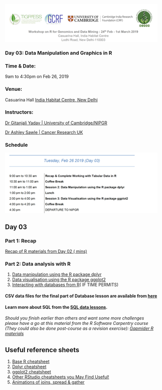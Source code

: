 <img src = /Images/R4R_header.png>

### Day 03: Data Manipulation and Graphics in R

### Time & Date: 

9am to 4:30pm on Feb 26, 2019

### Venue: 
Casuarina Hall <a href = https://www.indiahabitat.org/>India Habitat Centre, New Delhi</a>

### Instructors: 

<a href= http://www.nipgr.res.in/research/dr_gyadav.php>Dr Gitanjali Yadav | University of Cambridge/NIPGR</a>

<a href=https://www.cruk.cam.ac.uk/author/ashley-sawle>Dr Ashley Sawle | Cancer Research UK</a>

### Schedule

<img src=/Images/Day03.png alt=overview width=800 />


## Day 03

### Part 1: Recap

<a href="https://rawgit.com/tavareshugo/2017-09-11-cambridge/gh-pages/materials_recap/day1_recap.html">Recap of R materials from Day 02 ( mins)</a>

### Part 2: Data analysis with R

<ol>
  <li><a href="http://www.datacarpentry.org/R-ecology-lesson/03-dplyr.html">Data manipulation using the R package dplyr</a></li>
  <li><a href="http://www.datacarpentry.org/R-ecology-lesson/04-visualization-ggplot2.html">Data visualisation using the R package ggplot2</a></li>
  <li><a href="http://www.datacarpentry.org/R-ecology-lesson/05-r-and-databases.html">Interacting with databases from R</a>( IF TIME PERMITS)</li>
</ol>

#### CSV data files for the final part of Database lesson are available from <a href="https://github.com/datacarpentry/ecology-workshop/blob/master/data.md">here</a></h2>
#### Learn more about SQL from the <a href="http://www.datacarpentry.org/sql-ecology-lesson/00-sql-introduction/">SQL data lessons</a>.

###### Should you finish earlier than others and want some more challenges please have a go at this material from the R Software Carpentry course (They could also be done post-course as a revision exercise):</b> <a href="http://swcarpentry.github.io/r-novice-gapminder/05-data-structures-part2/index.html">Gapmider R materials</a>

## Useful reference sheets
<ol>
<li><a href="https://www.rstudio.com/wp-content/uploads/2016/05/base-r.pdf">Base R cheatsheet</a></li>
<li><a href="https://www.rstudio.com/wp-content/uploads/2015/02/data-wrangling-cheatsheet.pdf">Dplyr cheatsheet</a></li>
<li><a href="https://www.rstudio.com/wp-content/uploads/2015/03/ggplot2-cheatsheet.pdf">ggplot2 cheatsheet</a></li>
<li><a href="https://www.rstudio.com/resources/cheatsheets/">Other RStudio cheatsheets you May Find Useful!</a></li>
	<li><a href="https://github.com/gadenbuie/tidyexplain">Animations of joins, spread &amp; gather</a></li>
</ol>
</p>


